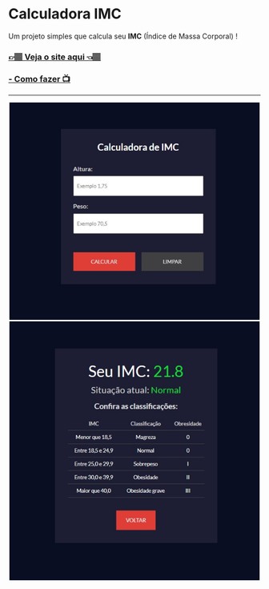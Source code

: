 <h1>Calculadora IMC</h1>
<p>Um projeto simples que calcula seu <strong>IMC</strong> (Índice de Massa Corporal) !</p>
<h3><a href="https://carlos09v.github.io/FrontEnd-Basics/devs/matheusbattisti/Calculadora_IMC/" target="_blank">👉🏽 Veja o site aqui 👈🏽</a></h3>
<h3><a href="https://www.youtube.com/watch?v=Jx_msqDaiCg&t=1647s&ab_channel=MatheusBattisti-HoradeCodar" target="_blank">- Como fazer 📺</a></h3>
<hr>
<div align='center'>
    <img src="https://github.com/carlos09v/FrontEnd-Basics/blob/main/devs/matheusbattisti/Calculadora_IMC/assets/preview1.jpg?raw=true" width='500'>
    <img src="https://github.com/carlos09v/FrontEnd-Basics/blob/main/devs/matheusbattisti/Calculadora_IMC/assets/preview2.jpg?raw=true" width='500'>
</div>
